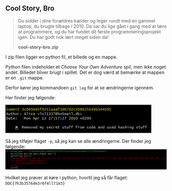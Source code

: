 ## Cool Story, Bro
> Du sidder i dine forældres kælder og leger rundt med en gammel laptop, du brugte tilbage i 2010. Da var du lige gået i gang med at lære at programmere, og du har fundet dit første programmeringsprojekt igen. Du har godt nok lært meget siden da!
>
>**cool-story-bro.zip**

I zip filen ligger en python fil, et billede og en mappe.

Python filen indeholder et *Choose Your Own Adventure* spil, men ikke noget andet. Billedet bliver brugt i spillet. Det er dog værd at bemærke at mappen er en `.git` mappe.

Derfor kører jeg kommandoen `git log` for at se ændringerne igennem.

Her finder jeg følgende:

![billede af git log](./Images/log.png)

Så jeg tilføjer flaget `-p`, så jeg kan se alle ændringerne.
Der finder jeg følgende:
![change](./Images/change.png)

Hvilket jeg prøver at køre i python, hvortil jeg så får flaget:
`DDC{7h3b35764m3r0f4ll71m3}`




